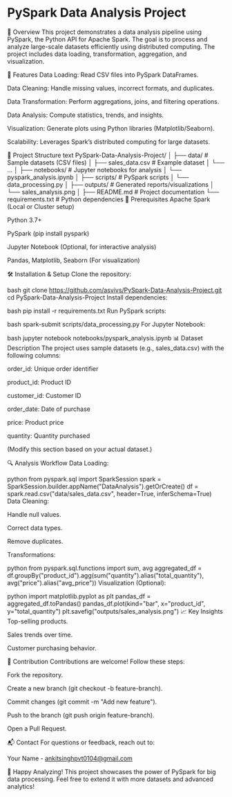 # PySpark Data Analysis Project
📌 Overview
This project demonstrates a data analysis pipeline using PySpark, the Python API for Apache Spark. The goal is to process and analyze large-scale datasets efficiently using distributed computing. The project includes data loading, transformation, aggregation, and visualization.

🚀 Features
Data Loading: Read CSV files into PySpark DataFrames.

Data Cleaning: Handle missing values, incorrect formats, and duplicates.

Data Transformation: Perform aggregations, joins, and filtering operations.

Data Analysis: Compute statistics, trends, and insights.

Visualization: Generate plots using Python libraries (Matplotlib/Seaborn).

Scalability: Leverages Spark’s distributed computing for large datasets.

📂 Project Structure
text
PySpark-Data-Analysis-Project/
│
├── data/                     # Sample datasets (CSV files)
│   ├── sales_data.csv        # Example dataset
│   └── ...
│
├── notebooks/                # Jupyter notebooks for analysis
│   └── pyspark_analysis.ipynb
│
├── scripts/                  # PySpark scripts
│   └── data_processing.py
│
├── outputs/                  # Generated reports/visualizations
│   └── sales_analysis.png
│
├── README.md                 # Project documentation
└── requirements.txt          # Python dependencies
🔧 Prerequisites
Apache Spark (Local or Cluster setup)

Python 3.7+

PySpark (pip install pyspark)

Jupyter Notebook (Optional, for interactive analysis)

Pandas, Matplotlib, Seaborn (For visualization)

🛠 Installation & Setup
Clone the repository:

bash
git clone https://github.com/asvivs/PySpark-Data-Analysis-Project.git
cd PySpark-Data-Analysis-Project
Install dependencies:

bash
pip install -r requirements.txt
Run PySpark scripts:

bash
spark-submit scripts/data_processing.py
For Jupyter Notebook:

bash
jupyter notebook notebooks/pyspark_analysis.ipynb
📊 Dataset Description
The project uses sample datasets (e.g., sales_data.csv) with the following columns:

order_id: Unique order identifier

product_id: Product ID

customer_id: Customer ID

order_date: Date of purchase

price: Product price

quantity: Quantity purchased

(Modify this section based on your actual dataset.)

🔍 Analysis Workflow
Data Loading:

python
from pyspark.sql import SparkSession
spark = SparkSession.builder.appName("DataAnalysis").getOrCreate()
df = spark.read.csv("data/sales_data.csv", header=True, inferSchema=True)
Data Cleaning:

Handle null values.

Correct data types.

Remove duplicates.

Transformations:

python
from pyspark.sql.functions import sum, avg
aggregated_df = df.groupBy("product_id").agg(sum("quantity").alias("total_quantity"), avg("price").alias("avg_price"))
Visualization (Optional):

python
import matplotlib.pyplot as plt
pandas_df = aggregated_df.toPandas()
pandas_df.plot(kind="bar", x="product_id", y="total_quantity")
plt.savefig("outputs/sales_analysis.png")
📈 Key Insights
Top-selling products.

Sales trends over time.

Customer purchasing behavior.

🤝 Contribution
Contributions are welcome! Follow these steps:

Fork the repository.

Create a new branch (git checkout -b feature-branch).

Commit changes (git commit -m "Add new feature").

Push to the branch (git push origin feature-branch).

Open a Pull Request.


📬 Contact
For questions or feedback, reach out to:

Your Name - ankitsinghpvt0104@gmail.com

🎉 Happy Analyzing!
This project showcases the power of PySpark for big data processing. Feel free to extend it with more datasets and advanced analytics!
